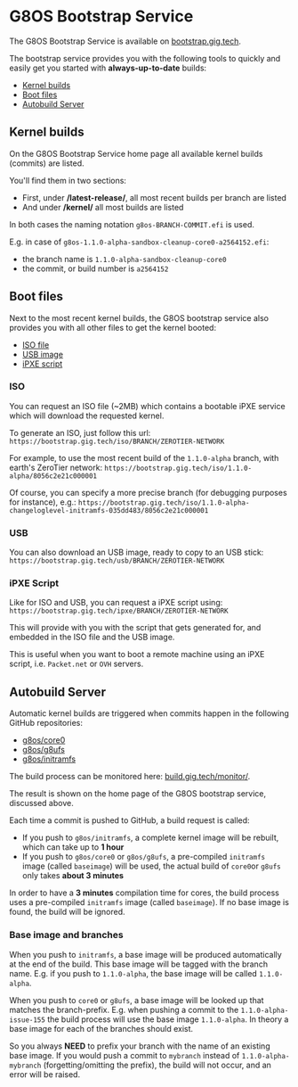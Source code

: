 # G8OS Bootstrap Service

The G8OS Bootstrap Service is available on [bootstrap.gig.tech](https://bootstrap.gig.tech).

The bootstrap service provides you with the following tools to quickly and easily get you started with **always-up-to-date** builds:

- [Kernel builds](#kernel-builds)
- [Boot files](#boot-files)
- [Autobuild Server](#auto-build)

<a id="kernel-builds"></a>
## Kernel builds

On the G8OS Bootstrap Service home page all available kernel builds (commits) are listed.

You'll find them in two sections:
- First, under **/latest-release/**, all most recent builds per branch are listed
- And under **/kernel/** all most builds are listed

In both cases the naming notation `g8os-BRANCH-COMMIT.efi` is used.

E.g. in case of `g8os-1.1.0-alpha-sandbox-cleanup-core0-a2564152.efi`:
- the branch name is `1.1.0-alpha-sandbox-cleanup-core0`
- the commit, or build number is `a2564152`

<a id="boot-files"></a>
## Boot files

Next to the most recent kernel builds, the G8OS bootstrap service also provides you with all other files to get the kernel booted:

- [ISO file](#iso)
- [USB image](#usb)
- [iPXE script](#ipxe)

<a id="iso"></a>
### ISO

You can request an ISO file (~2MB) which contains a bootable iPXE service which will download the requested kernel.

To generate an ISO, just follow this url: `https://bootstrap.gig.tech/iso/BRANCH/ZEROTIER-NETWORK`

For example, to use the most recent build of the `1.1.0-alpha` branch, with earth's ZeroTier network: `https://bootstrap.gig.tech/iso/1.1.0-alpha/8056c2e21c000001`

Of course, you can specify a more precise branch (for debugging purposes for instance), e.g.: `https://bootstrap.gig.tech/iso/1.1.0-alpha-changeloglevel-initramfs-035dd483/8056c2e21c000001`

<a id="usb"></a>
### USB

You can also download an USB image, ready to copy to an USB stick: `https://bootstrap.gig.tech/usb/BRANCH/ZEROTIER-NETWORK`

<a id="ipxe"></a>
### iPXE Script

Like for ISO and USB, you can request a iPXE script using: `https://bootstrap.gig.tech/ipxe/BRANCH/ZEROTIER-NETWORK`

This will provide with you with the script that gets generated for, and embedded in the ISO file and the USB image.

This is useful when you want to boot a remote machine using an iPXE script, i.e. `Packet.net` or `OVH` servers.

<a id="auto-build"></a>
## Autobuild Server

Automatic kernel builds are triggered when commits happen in the following GitHub repositories:

- [g8os/core0](https://github.com/g8os/core0)
- [g8os/g8ufs](https://github.com/g8os/g8ufs)
- [g8os/initramfs](https://github.com/g8os/initramfs)

The build process can be monitored here: [build.gig.tech/monitor/](https://build.gig.tech/monitor/).

The result is shown on the home page of the G8OS bootstrap service, discussed above.

Each time a commit is pushed to GitHub, a build request is called:
- If you push to `g8os/initramfs`, a complete kernel image will be rebuilt, which can take up to **1 hour**
- If you push to `g8os/core0` or `g8os/g8ufs`, a pre-compiled `initramfs` image (called `baseimage`) will be used, the actual build of `core0`or `g8ufs` only takes **about 3 minutes**

In order to have a **3 minutes** compilation time for cores, the build process uses a pre-compiled `initramfs` image (called `baseimage`). If no base image is found, the build will be ignored.

### Base image and branches

When you push to `initramfs`, a base image will be produced automatically at the end of the build. This base image will be tagged with the branch name. E.g. if you push to `1.1.0-alpha`, the base image will be called `1.1.0-alpha`.

When you push to `core0` or `g8ufs`, a base image will be looked up that matches the branch-prefix. E.g. when pushing a commit to the `1.1.0-alpha-issue-155` the build process will use the base image `1.1.0-alpha`. In theory a base image for each of the branches should exist.

So you always **NEED** to prefix your branch with the name of an existing base image. If you would push a commit to `mybranch` instead of `1.1.0-alpha-mybranch` (forgetting/omitting the prefix), the build will not occur, and an error will be raised.
